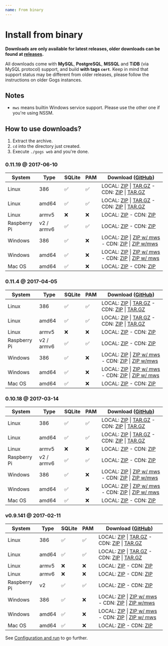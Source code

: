 ```yaml
---
name: From binary
---
```


# Install from binary

**Downloads are only available for latest releases, older downloads can be found at [releases](https://github.com/gogits/gogs/releases).**

All downloads come with **MySQL**, **PostgreSQL**, **MSSQL** and **TiDB** (via MySQL protocol) support, and build **with tags `cert`**. Keep in mind that support status may be different from older releases, please follow the instructions on older Gogs instances.

## Notes

- `mws` means builtin Windows service support. Please use the other one if you're using NSSM.

## How to use downloads?

1. Extract the archive.
2. `cd` into the directory just created.
3. Execute `./gogs web` and you're done.

### 0.11.19 @ 2017-06-10

|System|Type|SQLite|PAM|Download ([GitHub](https://github.com/gogits/gogs/releases/tag/v0.11.19))|
|------|----|------|---|--------|
|Linux|386|✅|✅|LOCAL: [ZIP](https://dl.gogs.io/0.11.19/linux_386.zip) \| [TAR.GZ](https://dl.gogs.io/0.11.19/linux_386.tar.gz) - CDN: [ZIP](https://cdn.gogs.io/0.11.19/linux_386.zip) \| [TAR.GZ](https://cdn.gogs.io/0.11.19/linux_386.tar.gz)|
|Linux|amd64|✅|✅|LOCAL: [ZIP](https://dl.gogs.io/0.11.19/linux_amd64.zip) \| [TAR.GZ](https://dl.gogs.io/0.11.19/linux_amd64.tar.gz) - CDN: [ZIP](https://cdn.gogs.io/0.11.19/linux_amd64.zip) \| [TAR.GZ](https://cdn.gogs.io/0.11.19/linux_amd64.tar.gz)|
|Linux|armv5|❌|❌|LOCAL: [ZIP](https://dl.gogs.io/0.11.19/linux_armv5.zip) - CDN: [ZIP](https://cdn.gogs.io/0.11.19/linux_armv5.zip)|
|Raspberry Pi|v2 / armv6|✅|✅|LOCAL: [ZIP](https://dl.gogs.io/0.11.19/raspi2_armv6.zip) - CDN: [ZIP](https://cdn.gogs.io/0.11.19/raspi2_armv6.zip)|
|Windows|386|✅|❌|LOCAL: [ZIP](https://dl.gogs.io/0.11.19/windows_386.zip) \| [ZIP w/ mws](https://dl.gogs.io/0.11.19/windows_386_mws.zip) - CDN: [ZIP](https://cdn.gogs.io/0.11.19/windows_386.zip) \| [ZIP w/mws](https://cdn.gogs.io/0.11.19/windows_386_mws.zip)|
|Windows|amd64|✅|❌|LOCAL: [ZIP](https://dl.gogs.io/0.11.19/windows_amd64.zip) \| [ZIP w/ mws](https://dl.gogs.io/0.11.19/windows_amd64_mws.zip) - CDN: [ZIP](https://cdn.gogs.io/0.11.19/windows_amd64.zip) \| [ZIP w/ mws](https://cdn.gogs.io/0.11.19/windows_amd64_mws.zip)|
|Mac OS|amd64|✅|❌|LOCAL: [ZIP](https://dl.gogs.io/0.11.19/darwin_amd64.zip) - CDN: [ZIP](https://cdn.gogs.io/0.11.19/darwin_amd64.zip)|

### 0.11.4 @ 2017-04-05

|System|Type|SQLite|PAM|Download ([GitHub](https://github.com/gogits/gogs/releases/tag/v0.11.4))|
|------|----|------|---|--------|
|Linux|386|✅|✅|LOCAL: [ZIP](https://dl.gogs.io/0.11.4/linux_386.zip) \| [TAR.GZ](https://dl.gogs.io/0.11.4/linux_386.tar.gz) - CDN: [ZIP](https://cdn.gogs.io/0.11.4/linux_386.zip) \| [TAR.GZ](https://cdn.gogs.io/0.11.4/linux_386.tar.gz)|
|Linux|amd64|✅|✅|LOCAL: [ZIP](https://dl.gogs.io/0.11.4/linux_amd64.zip) \| [TAR.GZ](https://dl.gogs.io/0.11.4/linux_amd64.tar.gz) - CDN: [ZIP](https://cdn.gogs.io/0.11.4/linux_amd64.zip) \| [TAR.GZ](https://cdn.gogs.io/0.11.4/linux_amd64.tar.gz)|
|Linux|armv5|❌|❌|LOCAL: [ZIP](https://dl.gogs.io/0.11.4/linux_armv5.zip) - CDN: [ZIP](https://cdn.gogs.io/0.11.4/linux_armv5.zip)|
|Raspberry Pi|v2 / armv6|✅|✅|LOCAL: [ZIP](https://dl.gogs.io/0.11.4/raspi2_armv6.zip) - CDN: [ZIP](https://cdn.gogs.io/0.11.4/raspi2_armv6.zip)|
|Windows|386|✅|❌|LOCAL: [ZIP](https://dl.gogs.io/0.11.4/windows_386.zip) \| [ZIP w/ mws](https://dl.gogs.io/0.11.4/windows_386_mws.zip) - CDN: [ZIP](https://cdn.gogs.io/0.11.4/windows_386.zip) \| [ZIP w/mws](https://cdn.gogs.io/0.11.4/windows_386_mws.zip)|
|Windows|amd64|✅|❌|LOCAL: [ZIP](https://dl.gogs.io/0.11.4/windows_amd64.zip) \| [ZIP w/ mws](https://dl.gogs.io/0.11.4/windows_amd64_mws.zip) - CDN: [ZIP](https://cdn.gogs.io/0.11.4/windows_amd64.zip) \| [ZIP w/ mws](https://cdn.gogs.io/0.11.4/windows_amd64_mws.zip)|
|Mac OS|amd64|✅|❌|LOCAL: [ZIP](https://dl.gogs.io/0.11.4/darwin_amd64.zip) - CDN: [ZIP](https://cdn.gogs.io/0.11.4/darwin_amd64.zip)|

### 0.10.18 @ 2017-03-14

|System|Type|SQLite|PAM|Download ([GitHub](https://github.com/gogits/gogs/releases/tag/v0.10.18))|
|------|----|------|---|--------|
|Linux|386|✅|✅|LOCAL: [ZIP](https://dl.gogs.io/0.10.18/linux_386.zip) \| [TAR.GZ](https://dl.gogs.io/0.10.18/linux_386.tar.gz) - CDN: [ZIP](https://cdn.gogs.io/0.10.18/linux_386.zip) \| [TAR.GZ](https://cdn.gogs.io/0.10.18/linux_386.tar.gz)|
|Linux|amd64|✅|✅|LOCAL: [ZIP](https://dl.gogs.io/0.10.18/linux_amd64.zip) \| [TAR.GZ](https://dl.gogs.io/0.10.18/linux_amd64.tar.gz) - CDN: [ZIP](https://cdn.gogs.io/0.10.18/linux_amd64.zip) \| [TAR.GZ](https://cdn.gogs.io/0.10.18/linux_amd64.tar.gz)|
|Linux|armv5|❌|❌|LOCAL: [ZIP](https://dl.gogs.io/0.10.18/linux_armv5.zip) - CDN: [ZIP](https://cdn.gogs.io/0.10.18/linux_armv5.zip)|
|Raspberry Pi|v2 / armv6|✅|✅|LOCAL: [ZIP](https://dl.gogs.io/0.10.18/raspi2_armv6.zip) - CDN: [ZIP](https://cdn.gogs.io/0.10.18/raspi2_armv6.zip)|
|Windows|386|✅|❌|LOCAL: [ZIP](https://dl.gogs.io/0.10.18/windows_386.zip) \| [ZIP w/ mws](https://dl.gogs.io/0.10.18/windows_386_mws.zip) - CDN: [ZIP](https://cdn.gogs.io/0.10.18/windows_386.zip) \| [ZIP w/mws](https://cdn.gogs.io/0.10.18/windows_386_mws.zip)|
|Windows|amd64|✅|❌|LOCAL: [ZIP](https://dl.gogs.io/0.10.18/windows_amd64.zip) \| [ZIP w/ mws](https://dl.gogs.io/0.10.18/windows_amd64_mws.zip) - CDN: [ZIP](https://cdn.gogs.io/0.10.18/windows_amd64.zip) \| [ZIP w/ mws](https://cdn.gogs.io/0.10.18/windows_amd64_mws.zip)|
|Mac OS|amd64|✅|❌|LOCAL: [ZIP](https://dl.gogs.io/0.10.18/darwin_amd64.zip) - CDN: [ZIP](https://cdn.gogs.io/0.10.18/darwin_amd64.zip)|

### v0.9.141 @ 2017-02-11

|System|Type|SQLite|PAM|Download ([GitHub](https://github.com/gogits/gogs/releases/tag/v0.9.141))|
|------|----|------|---|--------|
|Linux|386|✅|✅|LOCAL: [ZIP](https://dl.gogs.io/gogs_v0.9.141_linux_386.zip) \| [TAR.GZ](https://dl.gogs.io/gogs_v0.9.141_linux_386.tar.gz) - CDN: [ZIP](https://cdn.gogs.io/gogs_v0.9.141_linux_386.zip) \| [TAR.GZ](https://cdn.gogs.io/gogs_v0.9.141_linux_386.tar.gz)|
|Linux|amd64|✅|✅|LOCAL: [ZIP](https://dl.gogs.io/gogs_v0.9.141_linux_amd64.zip) \| [TAR.GZ](https://dl.gogs.io/gogs_v0.9.141_linux_amd64.tar.gz) - CDN: [ZIP](https://cdn.gogs.io/gogs_v0.9.141_linux_amd64.zip) \| [TAR.GZ](https://cdn.gogs.io/gogs_v0.9.141_linux_amd64.tar.gz)|
|Linux|armv5|❌|❌|LOCAL: [ZIP](https://dl.gogs.io/gogs_v0.9.141_linux_armv5.zip) - CDN: [ZIP](https://cdn.gogs.io/gogs_v0.9.141_linux_armv5.zip)|
|Linux|armv6|❌|❌|LOCAL: [ZIP](https://dl.gogs.io/gogs_v0.9.141_linux_armv6.zip) - CDN: [ZIP](https://cdn.gogs.io/gogs_v0.9.141_linux_armv6.zip)|
|Raspberry Pi|v2|✅|✅|LOCAL: [ZIP](https://dl.gogs.io/gogs_v0.9.141_raspi2_armv6.zip) - CDN: [ZIP](https://cdn.gogs.io/gogs_v0.9.141_raspi2_armv6.zip)|
|Windows|386|✅|❌|LOCAL: [ZIP](https://dl.gogs.io/gogs_v0.9.141_windows_386.zip) \| [ZIP w/ mws](https://dl.gogs.io/gogs_v0.9.141_windows_386_mws.zip) - CDN: [ZIP](https://cdn.gogs.io/gogs_v0.9.141_windows_386.zip) \| [ZIP w/mws](https://cdn.gogs.io/gogs_v0.9.141_windows_386_mws.zip)|
|Windows|amd64|✅|❌|LOCAL: [ZIP](https://dl.gogs.io/gogs_v0.9.141_windows_amd64.zip) \| [ZIP w/ mws](https://dl.gogs.io/gogs_v0.9.141_windows_amd64_mws.zip) - CDN: [ZIP](https://cdn.gogs.io/gogs_v0.9.141_windows_amd64.zip) \| [ZIP w/ mws](https://cdn.gogs.io/gogs_v0.9.141_windows_amd64_mws.zip)|
|Mac OS|amd64|✅|❌|LOCAL: [ZIP](https://dl.gogs.io/gogs_v0.9.141_darwin_amd64.zip) - CDN: [ZIP](https://cdn.gogs.io/gogs_v0.9.141_darwin_amd64.zip)|

See [Configuration and run](/docs/installation/configuration_and_run.html) to go further.